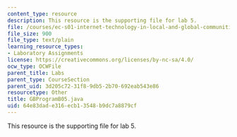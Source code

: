 ```yaml
---
content_type: resource
description: This resource is the supporting file for lab 5.
file: /courses/ec-s01-internet-technology-in-local-and-global-communities-spring-2005-summer-2005/64e83dade316ecb13548b9dc7a8879cf_GBProgramB05.java
file_size: 900
file_type: text/plain
learning_resource_types:
- Laboratory Assignments
license: https://creativecommons.org/licenses/by-nc-sa/4.0/
ocw_type: OCWFile
parent_title: Labs
parent_type: CourseSection
parent_uid: 3d205c72-31f8-9db5-2b70-692eab543e86
resourcetype: Other
title: GBProgramB05.java
uid: 64e83dad-e316-ecb1-3548-b9dc7a8879cf
---
```

This resource is the supporting file for lab 5.